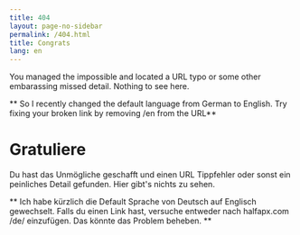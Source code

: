 ```yaml
---
title: 404
layout: page-no-sidebar
permalink: /404.html
title: Congrats
lang: en
---
```

You managed the impossible and located a URL typo or some other embarassing missed detail. Nothing to see here.

** So I recently changed the default language from German to English. Try fixing your broken link by removing /en from the URL**

# Gratuliere

Du hast das Unmögliche geschafft und einen URL Tippfehler oder sonst ein peinliches Detail gefunden. Hier gibt's nichts zu sehen.

** Ich habe kürzlich die Default Sprache von Deutsch auf Englisch gewechselt. Falls du einen Link hast, versuche entweder nach halfapx.com /de/ einzufügen. Das könnte das Problem beheben. **
